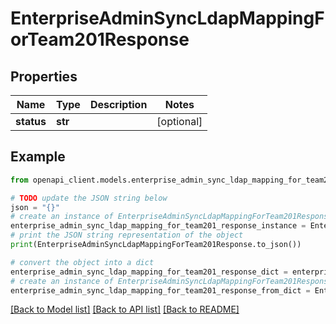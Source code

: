 # EnterpriseAdminSyncLdapMappingForTeam201Response


## Properties

Name | Type | Description | Notes
------------ | ------------- | ------------- | -------------
**status** | **str** |  | [optional] 

## Example

```python
from openapi_client.models.enterprise_admin_sync_ldap_mapping_for_team201_response import EnterpriseAdminSyncLdapMappingForTeam201Response

# TODO update the JSON string below
json = "{}"
# create an instance of EnterpriseAdminSyncLdapMappingForTeam201Response from a JSON string
enterprise_admin_sync_ldap_mapping_for_team201_response_instance = EnterpriseAdminSyncLdapMappingForTeam201Response.from_json(json)
# print the JSON string representation of the object
print(EnterpriseAdminSyncLdapMappingForTeam201Response.to_json())

# convert the object into a dict
enterprise_admin_sync_ldap_mapping_for_team201_response_dict = enterprise_admin_sync_ldap_mapping_for_team201_response_instance.to_dict()
# create an instance of EnterpriseAdminSyncLdapMappingForTeam201Response from a dict
enterprise_admin_sync_ldap_mapping_for_team201_response_from_dict = EnterpriseAdminSyncLdapMappingForTeam201Response.from_dict(enterprise_admin_sync_ldap_mapping_for_team201_response_dict)
```
[[Back to Model list]](../README.md#documentation-for-models) [[Back to API list]](../README.md#documentation-for-api-endpoints) [[Back to README]](../README.md)


